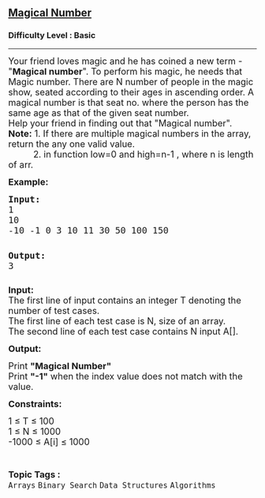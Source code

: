 <h2><a href="https://practice.geeksforgeeks.org/problems/magical-number-1587115620/1?page=1&category[]=Binary%20Search&sortBy=difficulty">Magical Number</a></h2><h3>Difficulty Level : Basic</h3><hr><div class="problems_problem_content__Xm_eO"><p><span style="font-size: 18px;">Your friend loves magic and he has coined a new term - "<strong>Magical number</strong>". To perform his magic, he needs that Magic number. There are N number of people in the magic show, seated according to their ages in ascending order. A magical number is that seat no. where the person has the same age as that of the given seat number.<br>Help your friend in finding out that "Magical number".<br><strong>Note:</strong> 1. If there are multiple magical numbers in the array, return the any one valid value.</span><br><span style="font-size: 18px;">&nbsp; &nbsp; &nbsp; &nbsp; &nbsp; 2. in function low=0 and high=n-1 , where n is length of arr.</span></p>
<p><span style="font-size: 18px;"><strong>Example:</strong></span></p>
<pre><span style="font-size: 18px;"><strong>Input:</strong>
1
10
-10 -1 0 3 10 11 30 50 100 150</span>

<span style="font-size: 18px;"><strong>Output:</strong>
3</span></pre>
<p><span style="font-size: 18px;"><strong>Input:</strong><br>The first line of input contains an integer T denoting the number of test cases.<br>The first line of each test case is N, size of an array.<br>The second line of each test case contains N input A[].</span></p>
<p><span style="font-size: 18px;"><strong>Output:</strong></span></p>
<p><span style="font-size: 18px;">Print <strong>"Magical Number"</strong><br>Print <strong>"-1"</strong> when the index value does not match with the value.&nbsp;</span></p>
<p><span style="font-size: 18px;"><strong>Constraints:</strong></span></p>
<p><span style="font-size: 18px;">1 ≤ T ≤ 100<br>1 ≤ N ≤ 1000<br>-1000 ≤ A[i] ≤ 1000</span></p></div><br><p><span style=font-size:18px><strong>Topic Tags : </strong><br><code>Arrays</code>&nbsp;<code>Binary Search</code>&nbsp;<code>Data Structures</code>&nbsp;<code>Algorithms</code>&nbsp;